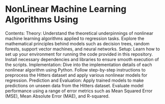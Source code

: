 # NonLinear Machine Learning Algorithms Using
 Contents:  Theory: Understand the theoretical underpinnings of nonlinear machine learning algorithms applied to regression tasks. Explore the mathematical principles behind models such as decision trees, random forests, support vector machines, and neural networks. Setup: Learn how to set up your environment for running the code provided in this repository. Install necessary dependencies and libraries to ensure smooth execution of the scripts. Implementation: Dive into the implementation details of each nonlinear algorithm using Python. Follow step-by-step instructions to preprocess the Hitters dataset and apply various nonlinear models for regression. Prediction and Evaluation: Apply trained models to make predictions on unseen data from the Hitters dataset. Evaluate model performance using a range of error metrics such as Mean Squared Error (MSE), Mean Absolute Error (MAE), and R-squared.
